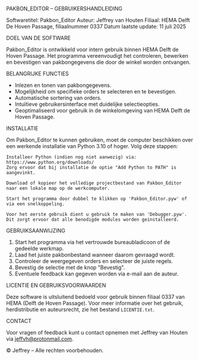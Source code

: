 PAKBON_EDITOR – GEBRUIKERSHANDLEIDING

Softwaretitel: Pakbon_Editor
Auteur: Jeffrey van Houten
Filiaal: HEMA Delft De Hoven Passage, filiaalnummer 0337
Datum laatste update: 11 juli 2025

DOEL VAN DE SOFTWARE

Pakbon_Editor is ontwikkeld voor intern gebruik binnen HEMA Delft de Hoven Passage. Het programma vereenvoudigt het controleren, bewerken en bevestigen van pakbongegevens die door de winkel worden ontvangen.

BELANGRIJKE FUNCTIES

- Inlezen en tonen van pakbongegevens.
- Mogelijkheid om specifieke orders te selecteren en te bevestigen.
- Automatische sortering van orders.
- Intuïtieve gebruikersinterface met duidelijke selectieopties.
- Geoptimaliseerd voor gebruik in de winkelomgeving van HEMA Delft de Hoven Passage.

INSTALLATIE

Om Pakbon_Editor te kunnen gebruiken, moet de computer beschikken over een werkende installatie van Python 3.10 of hoger.
Volg deze stappen:

    Installeer Python (indien nog niet aanwezig) via: https://www.python.org/downloads/
    Zorg ervoor dat bij installatie de optie "Add Python to PATH" is aangevinkt.

    Download of kopieer het volledige projectbestand van Pakbon_Editor naar een lokale map op de werkcomputer.

    Start het programma door dubbel te klikken op 'Pakbon_Editor.pyw' of via een snelkoppeling.

    Voor het eerste gebruik dient u gebruik te maken van 'Debugger.pyw'. Dit zorgt ervoor dat alle benodigde modules worden geinstalleerd.

GEBRUIKSAANWIJZING

1. Start het programma via het vertrouwde bureaubladicoon of de gedeelde werkmap.
2. Laad het juiste pakbonbestand wanneer daarom gevraagd wordt.
3. Controleer de weergegeven orders en selecteer de juiste regels.
4. Bevestig de selectie met de knop "Bevestig".
5. Eventuele feedback kan gegeven worden via e-mail aan de auteur.

LICENTIE EN GEBRUIKSVOORWAARDEN

Deze software is uitsluitend bedoeld voor gebruik binnen filiaal 0337 van HEMA (Delft de Hoven Passage). Voor meer informatie over het gebruik, herdistributie en auteursrecht, zie het bestand `LICENTIE.txt`.

CONTACT

Voor vragen of feedback kunt u contact opnemen met Jeffrey van Houten via jeffvh@protonmail.com.

© Jeffrey – Alle rechten voorbehouden.
